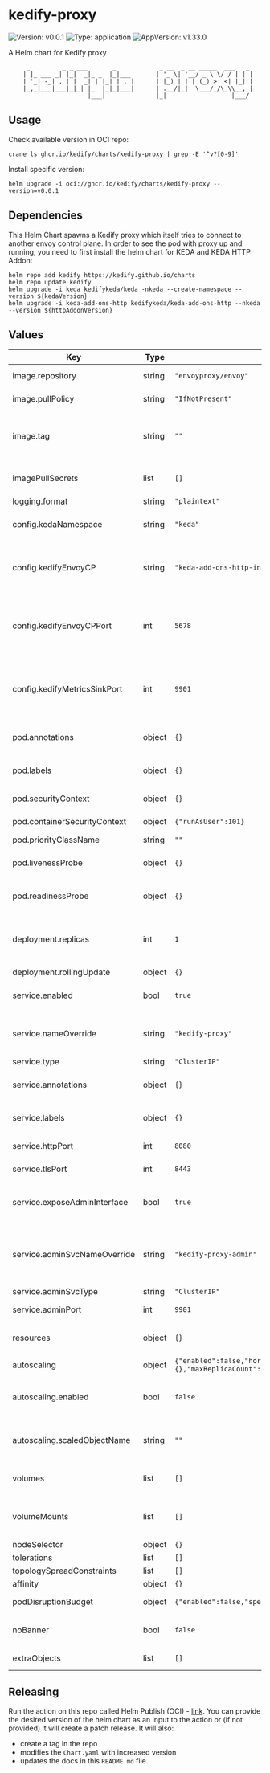 # kedify-proxy

![Version: v0.0.1](https://img.shields.io/badge/Version-v0.0.1-informational?style=flat-square) ![Type: application](https://img.shields.io/badge/Type-application-informational?style=flat-square) ![AppVersion: v1.33.0](https://img.shields.io/badge/AppVersion-v1.33.0-informational?style=flat-square)

A Helm chart for Kedify proxy

```
     _         _ _ ___       _            _ __  _ __ _____  ___   _
    | |_ ___ _| |_|  _|_ _  |_|___       | '_ \| '__/ _ \ \/ / | | |
    | '_| -_| . | |  _| | |_| | . |      | |_) | | | (_) >  <| |_| |
    |_,_|___|___|_|_| |_  |_|_|___|      | .__/|_|  \___/_/\_\\__, |
                      |___|              |_|                  |___/
```

## Usage

Check available version in OCI repo:
```
crane ls ghcr.io/kedify/charts/kedify-proxy | grep -E '^v?[0-9]'
```

Install specific version:
```
helm upgrade -i oci://ghcr.io/kedify/charts/kedify-proxy --version=v0.0.1
```

## Dependencies

This Helm Chart spawns a Kedify proxy which itself tries to connect to another envoy control plane. In order to see the pod with proxy up and running,
you need to first install the helm chart for KEDA and KEDA HTTP Addon:

```
helm repo add kedify https://kedify.github.io/charts
helm repo update kedify
helm upgrade -i keda kedifykeda/keda -nkeda --create-namespace --version ${kedaVersion}
helm upgrade -i keda-add-ons-http kedifykeda/keda-add-ons-http --nkeda --version ${httpAddonVersion}
```

## Values

| Key | Type | Default | Description |
|-----|------|---------|-------------|
| image.repository | string | `"envoyproxy/envoy"` | Image to use for the Deployment |
| image.pullPolicy | string | `"IfNotPresent"` | Image pull policy, consult [docs](https://kubernetes.io/docs/concepts/containers/images/#image-pull-policy) |
| image.tag | string | `""` | Image version to use for the Deployment, if not specified, it defaults to `.Chart.AppVersion` |
| imagePullSecrets | list | `[]` | Required for private image registries, consult [docs](https://kubernetes.io/docs/tasks/configure-pod-container/pull-image-private-registry/) |
| logging.format | string | `"plaintext"` | Use: `plaintext` or `json` |
| config.kedaNamespace | string | `"keda"` | namespace where Kedify HTTP addon is deployed |
| config.kedifyEnvoyCP | string | `"keda-add-ons-http-interceptor-kedify-proxy-metric-sink"` | service name of Kedify interceptor that serves as a control plane for configuration xDS and metrics |
| config.kedifyEnvoyCPPort | int | `5678` | port on kedify interceptor (`.config.kedifyEnvoyCP` host) from which the xDS config should be pulled |
| config.kedifyMetricsSinkPort | int | `9901` | port on kedify interceptor (`.config.kedifyEnvoyCP` host) where metrics from envoy data planes will be sent |
| pod.annotations | object | `{}` | custom annotations that should be added to the Kedify proxy pod |
| pod.labels | object | `{}` | custom labels that should be added to the Kedify proxy pod |
| pod.securityContext | object | `{}` | pod-lvl securityContext [docs](https://kubernetes.io/docs/tasks/configure-pod-container/security-context/) |
| pod.containerSecurityContext | object | `{"runAsUser":101}` | container-lvl securityContext [docs](https://kubernetes.io/docs/tasks/configure-pod-container/security-context/) |
| pod.priorityClassName | string | `""` | [docs](https://kubernetes.io/docs/concepts/scheduling-eviction/pod-priority-preemption/) |
| pod.livenessProbe | object | `{}` | custom timeouts and thresholds for liveness probe |
| pod.readinessProbe | object | `{}` | custom timeouts and thresholds for readiness probe |
| deployment.replicas | int | `1` | Fixed amount of replicas for the deployment. Use either `.autoscaling` section or this field. |
| deployment.rollingUpdate | object | `{}` | [docs](https://kubernetes.io/docs/tutorials/kubernetes-basics/update/update-intro/) |
| service.enabled | bool | `true` | Should the services be rendered with the helm chart? |
| service.nameOverride | string | `"kedify-proxy"` | Name of the service that exposes HTTP and TLS ports. If empty, release name is used. |
| service.type | string | `"ClusterIP"` | [docs](https://kubernetes.io/docs/concepts/services-networking/service/#publishing-services-service-types) |
| service.annotations | object | `{}` | custom annotations that should be added to both services |
| service.labels | object | `{}` | custom labels that should be added to both services |
| service.httpPort | int | `8080` | port for plain text HTTP traffic |
| service.tlsPort | int | `8443` | port for TLS HTTP traffic |
| service.exposeAdminInterface | bool | `true` | Should the admin service be also rendered with the helm chart? |
| service.adminSvcNameOverride | string | `"kedify-proxy-admin"` | Name of the service that exposes admin port for envoy. If empty, `${releaseName}-admin` is used. |
| service.adminSvcType | string | `"ClusterIP"` | [docs](https://kubernetes.io/docs/concepts/services-networking/service/#publishing-services-service-types) |
| service.adminPort | int | `9901` | port for admin interface of envoy |
| resources | object | `{}` | resource definitions for envoy container, see [docs](https://kubernetes.io/docs/concepts/configuration/manage-resources-containers/) |
| autoscaling | object | `{"enabled":false,"horizontalPodAutoscalerConfig":{},"maxReplicaCount":3,"minReplicaCount":1,"scaledObjectName":""}` | mutually exclusive with `.deployment.replicas` |
| autoscaling.enabled | bool | `false` | Should the KEDA's `ScaledObject` be also rendered with the helm chart? |
| autoscaling.scaledObjectName | string | `""` | Name of the `ScaledObject` custom resource. If empty, release name is used. |
| volumes | list | `[]` | Additional volumes on the output Deployment definition. |
| volumeMounts | list | `[]` | Additional volumeMounts on the output Deployment definition. |
| nodeSelector | object | `{}` | [details](https://kubernetes.io/docs/concepts/scheduling-eviction/assign-pod-node/#nodeselector) |
| tolerations | list | `[]` | [details](https://kubernetes.io/docs/concepts/scheduling-eviction/taint-and-toleration/) |
| topologySpreadConstraints | list | `[]` | [details](https://kubernetes.io/docs/concepts/scheduling-eviction/topology-spread-constraints/) |
| affinity | object | `{}` | [details](https://kubernetes.io/docs/concepts/scheduling-eviction/assign-pod-node/#affinity-and-anti-affinity) |
| podDisruptionBudget | object | `{"enabled":false,"spec":{}}` | [details](https://kubernetes.io/docs/tasks/run-application/configure-pdb/) (not rendered by default) |
| noBanner | bool | `false` | should the ascii logo be printed when this helm chart is installed |
| extraObjects | list | `[]` | Array of extra K8s manifests to deploy |

## Releasing

Run the action on this repo called Helm Publish (OCI) - [link](https://github.com/kedify/charts/actions/workflows/gh-release-oci-chart.yml).
You can provide the desired version of the helm chart as an input to the action or (if not provided) it will create a patch release.
It will also:
- create a tag in the repo
- modifies the `Chart.yaml` with increased version
- updates the docs in this `README.md` file.
